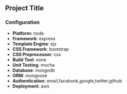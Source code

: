 ## Project Title

### Configuration
- **Platform:** node
- **Framework**: express
- **Template Engine**: ejs
- **CSS Framework**: bootstrap
- **CSS Preprocessor**: css
- **Build Tool**: none
- **Unit Testing**: mocha
- **Database**: mongodb
- **ORM**: mongoose
- **Authentication**: email,facebook,google,twitter,github
- **Deployment**: aws